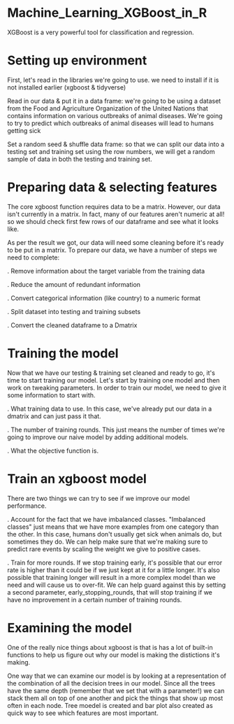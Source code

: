 # Machine_Learning_XGBoost_in_R
XGBoost is a very powerful tool for classification and regression.
# Setting up environment
First, let's read in the libraries we're going to use. we need to install if it is not installed earlier (xgboost & tidyverse)

Read in our data & put it in a data frame: we're going to be using a dataset from the Food and Agriculture Organization of the United Nations that contains information on various outbreaks of animal diseases. We're going to try to predict which outbreaks of animal diseases will lead to humans getting sick

Set a random seed & shuffle data frame: so that we can split our data into a testing set and training set using the row numbers, we will get a random sample of data in both the testing and training set.

# Preparing data & selecting features
The core xgboost function requires data to be a matrix. However, our data isn't currently in a matrix. In fact, many of our features aren't numeric at all! so we should check first few rows of our dataframe and see what it looks like.

As per the result we got, our data will need some cleaning before it's ready to be put in a matrix. To prepare our data, we have a number of steps we need to complete:

. Remove information about the target variable from the training data

. Reduce the amount of redundant information

. Convert categorical information (like country) to a numeric format

. Split dataset into testing and training subsets

. Convert the cleaned dataframe to a Dmatrix
 
# Training the model
Now that we have our testing & training set cleaned and ready to go, it's time to start training our model. Let's start by training one model and then work on tweaking parameters. In order to train our model, we need to give it some information to start with.

. What training data to use. In this case, we've already put our data in a dmatrix and can just pass it that.

. The number of training rounds. This just means the number of times we're going to improve our naive model by adding additional models.

. What the objective function is. 

# Train an xgboost model

There are two things we can try to see if we improve our model performance.

. Account for the fact that we have imbalanced classes. "Imbalanced classes" just means that we have more examples from one category than the other. In this case, humans don't usually get sick when animals do, but sometimes they do. We can help make sure that we're making sure to predict rare events by scaling the weight we give to positive cases.

. Train for more rounds. If we stop training early, it's possible that our error rate is higher than it could be if we just kept at it for a little longer. It's also possible that training longer will result in a more complex model than we need and will cause us to over-fit. We can help guard against this by setting a second parameter, early_stopping_rounds, that will stop training if we have no improvement in a certain number of training rounds.

# Examining the model
One of the really nice things about xgboost is that is has a lot of built-in functions to help us figure out why our model is making the distictions it's making.

One way that we can examine our model is by looking at a representation of the combination of all the decision trees in our model. Since all the trees have the same depth (remember that we set that with a parameter!) we can stack them all on top of one another and pick the things that show up most often in each node. Tree moedel is created and bar plot also created as quick way to see which features are most important.

